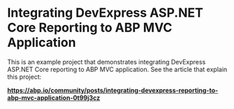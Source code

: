 # Integrating DevExpress ASP.NET Core Reporting to ABP MVC Application

This is an example project that demonstrates integrating DevExpress ASP.NET Core reporting to ABP MVC application. See the article that explain this project:

**https://abp.io/community/posts/integrating-devexpress-reporting-to-abp-mvc-application-0t99j3cz**